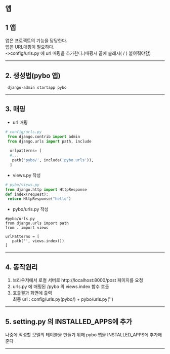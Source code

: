 앱
--
## 1 앱
 앱은 프로젝트의 기능을 담당한다.  
 앱은 URL매핑이 필요하다.  
 ->config/urls.py 에 url 매핑을 추가한다.(매핑시 끝에 슬래시( / ) 붙여줘야함)
* * *
## 2. 생성법(pybo 앱)
 ```
  django-admin startapp pybo
 ```
 * * *
 
## 3. 매핑
 * url 매핑
 ```python
 # config/urls.py
  from django.contrib import admin
  from django.urls import path, include
  
   urlpatterns= [
   #...
    path('pybo/', include('pybo.urls')),
   ]
 ```
 
 * views.py 작성
 
 ```python
# pybo/views.py
 from django.http import HttpResponse
 def index(request):
  return HttpResponse("hello")
 ```
 
  * pybo/urls.py 작성
 ```
 #pybo/urls.py
 from django.urls import path
 from . import views

 urlPatterns = [
    path('', views.index())
]
 ```
 * * *
## 4. 동작원리
1. 브라우저에서 로컬 서버로 http://localhost:8000/post 페이지를 요청
2. urls.py 에 매핑된 /pybo 의 views.index 함수 호출
3. 호출결과 화면에 출력  
최종 url : config/urls.py(pybo/) + pybo/urls.py('')
* * *
## 5. setting.py 의 INSTALLED_APPS에 추가
 나중에 작성할 모델의 테이블을 만들기 위해 pybo 앱을 INSTALLED_APPS에 추가해 준다  
 
 * * *
 

